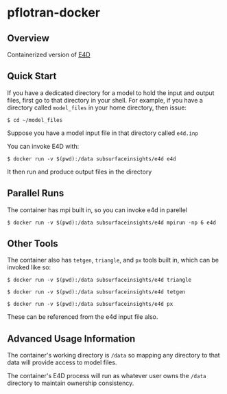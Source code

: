 # pflotran-docker

## Overview

Containerized version of [E4D](https://www.pnnl.gov/projects/e4d)

## Quick Start

If you have a dedicated directory for a model to hold the input and output
files, first go to that directory in your shell. For example,
if you have a directory called `model_files` in your home directory, then
issue:

```
$ cd ~/model_files
```

Suppose you have a model input file in that directory called `e4d.inp`

You can invoke E4D with:

```
$ docker run -v $(pwd):/data subsurfaceinsights/e4d e4d
```

It then run and produce output files in the directory

## Parallel Runs

The container has mpi built in, so you can invoke e4d in parellel

```
$ docker run -v $(pwd):/data subsurfaceinsights/e4d mpirun -np 6 e4d
```

## Other Tools

The container also has `tetgen`, `triangle`, and `px` tools built in, which can
be invoked like so:

```
$ docker run -v $(pwd):/data subsurfaceinsights/e4d triangle
```

```
$ docker run -v $(pwd):/data subsurfaceinsights/e4d tetgen
```

```
$ docker run -v $(pwd):/data subsurfaceinsights/e4d px
```

These can be referenced from the e4d input file also.

## Advanced Usage Information

The container's working directory is `/data` so mapping any directory to that
data will provide access to model files.

The container's E4D process will run as whatever user owns the `/data`
directory to maintain ownership consistency.



